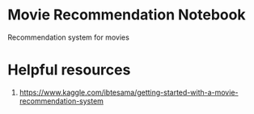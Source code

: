 # Movie Recommendation Notebook
Recommendation system for movies

# Helpful resources
1. https://www.kaggle.com/ibtesama/getting-started-with-a-movie-recommendation-system
